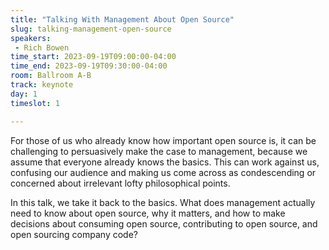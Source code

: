 ```yaml
---
title: "Talking With Management About Open Source"
slug: talking-management-open-source
speakers:
 - Rich Bowen
time_start: 2023-09-19T09:00:00-04:00
time_end: 2023-09-19T09:30:00-04:00
room: Ballroom A-B
track: keynote
day: 1
timeslot: 1

---
```


For those of us who already know how important open source is, it can
be challenging to persuasively make the case to management, because we
assume that everyone already knows the basics. This can work against
us, confusing our audience and making us come across as condescending
or concerned about irrelevant lofty philosophical points.

In this talk, we take it back to the basics. What does management
actually need to know about open source, why it matters, and how to
make decisions about consuming open source, contributing to open
source, and open sourcing company code?
